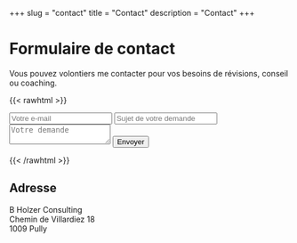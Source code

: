 +++
slug = "contact"
title = "Contact"
description = "Contact"
+++

# Formulaire de contact

Vous pouvez volontiers me contacter pour vos besoins de révisions, conseil ou coaching.

{{< rawhtml >}}
<form action="https://send.pageclip.co/JJJHTtQ45VuXS4hQhYm18AO9XIwnsyTt/contact-form" class="pageclip-form" method="post">
  <!-- Replace these inputs with your own. Make sure they have a "name" attribute! -->

  <!-- It looks like you are creating a contact form. These email and subject fields are special -->
  <!-- See https://pageclip.co/docs#special-fields for more info -->
  <input type="email" name="email" placeholder="Votre e-mail" required />
  <input type="text" name="subject" placeholder="Sujet de votre demande" required />

  <textarea name="body" placeholder="Votre demande" required></textarea>

  <!-- This button will have a loading spinner. Keep the inner span for best results. -->
  <button type="submit" class="pageclip-form__submit">
    <span>Envoyer</span>
  </button>
</form>
<script src="https://s.pageclip.co/v1/pageclip.js" charset="utf-8"></script>
<script>
  const form = document.querySelector('.pageclip-form');
  Pageclip.form(form, { successTemplate: '<span>Merci</span>'});
</script>
{{< /rawhtml >}}

## Adresse
B Holzer Consulting  
Chemin de Villardiez 18  
1009 Pully
